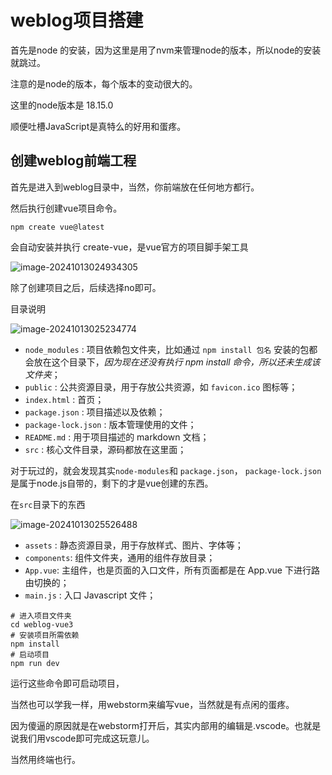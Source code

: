 # weblog项目搭建

首先是node 的安装，因为这里是用了nvm来管理node的版本，所以node的安装就跳过。

注意的是node的版本，每个版本的变动很大的。

这里的node版本是 18.15.0

顺便吐槽JavaScript是真特么的好用和蛋疼。

## 创建weblog前端工程

首先是进入到weblog目录中，当然，你前端放在任何地方都行。

然后执行创建vue项目命令。

```
npm create vue@latest
```

会自动安装并执行 create-vue，是vue官方的项目脚手架工具

![image-20241013024934305](https://cdn.jsdelivr.net/gh/Mirror18/imgage@main//202410130249630.png)

除了创建项目之后，后续选择no即可。

目录说明

![image-20241013025234774](https://cdn.jsdelivr.net/gh/Mirror18/imgage@main//202410130252941.png)

- `node_modules` : 项目依赖包文件夹，比如通过 `npm install 包名` 安装的包都会放在这个目录下，*因为现在还没有执行 npm install 命令，所以还未生成该文件夹*；
- `public` : 公共资源目录，用于存放公共资源，如 `favicon.ico` 图标等；
- `index.html` : 首页；
- `package.json` : 项目描述以及依赖；
- `package-lock.json` : 版本管理使用的文件；
- `README.md` : 用于项目描述的 markdown 文档；
- `src` : 核心文件目录，源码都放在这里面；

对于玩过的，就会发现其实`node-modules`和 `package.json`， `package-lock.json`是属于node.js自带的，剩下的才是vue创建的东西。



在`src`目录下的东西

![image-20241013025526488](https://cdn.jsdelivr.net/gh/Mirror18/imgage@main//202410130255547.png)

- `assets` : 静态资源目录，用于存放样式、图片、字体等；
- `components`: 组件文件夹，通用的组件存放目录；
- `App.vue`: 主组件，也是页面的入口文件，所有页面都是在 App.vue 下进行路由切换的；
- `main.js` : 入口 Javascript 文件；



```shell
# 进入项目文件夹
cd weblog-vue3
# 安装项目所需依赖
npm install
# 启动项目
npm run dev

```

运行这些命令即可启动项目，

当然也可以学我一样，用webstorm来编写vue，当然就是有点闲的蛋疼。

因为傻逼的原因就是在webstorm打开后，其实内部用的编辑是.vscode。也就是说我们用vscode即可完成这玩意儿。

当然用终端也行。

